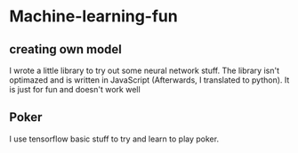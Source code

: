 # Machine-learning-fun

## creating own model
I wrote a little library to try out some neural network stuff. The library isn't optimazed and is written in JavaScript (Afterwards, I translated to python). It is just for fun and doesn't work well

## Poker

I use tensorflow basic stuff to try and learn to play poker. 